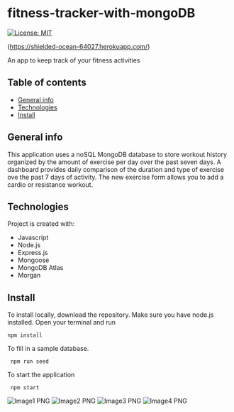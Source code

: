 # fitness-tracker-with-mongoDB
[![License: MIT](https://img.shields.io/badge/License-MIT-yellow.svg)](https://opensource.org/licenses/MIT)

(https://shielded-ocean-64027.herokuapp.com/)

An app to keep track of your fitness activities
## Table of contents
* [General info](#general-info)
* [Technologies](#technologies)
* [Install](#install)

## General info
This application uses a noSQL MongoDB database to store workout history organized by the amount of exercise per day over the past seven days. A dashboard provides daily comparison of the duration and type of exercise ove the past 7 days of activity. The new exercise form allows you to add a cardio or resistance workout.
	
## Technologies
Project is created with:
* Javascript
* Node.js 
* Express.js
* Mongoose
* MongoDB Atlas
* Morgan 

## Install
To install locally, download the repository. Make sure you have node.js installed. Open your terminal and run

``` npm install ``` 

To fill in a sample database.

``` npm run seed```
 
To start the application

``` npm start``` 

![Image1 PNG](./public/images/image1.png)
![Image2 PNG](./public/images/image2.png)
![Image3 PNG](./public/images/image3.png)
![Image4 PNG](./public/images/image4.png)
